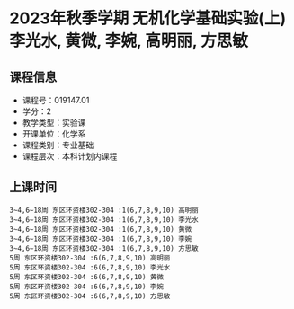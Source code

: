 # 2023年秋季学期 无机化学基础实验(上) 李光水, 黄微, 李婉, 高明丽, 方思敏






## 课程信息

- 课程号：019147.01
- 学分：2
- 教学类型：实验课
- 开课单位：化学系
- 课程类别：专业基础
- 课程层次：本科计划内课程

## 上课时间

```
3~4,6~18周 东区环资楼302-304 :1(6,7,8,9,10) 高明丽
3~4,6~18周 东区环资楼302-304 :1(6,7,8,9,10) 李光水
3~4,6~18周 东区环资楼302-304 :1(6,7,8,9,10) 黄微
3~4,6~18周 东区环资楼302-304 :1(6,7,8,9,10) 李婉
3~4,6~18周 东区环资楼302-304 :1(6,7,8,9,10) 方思敏
5周 东区环资楼302-304 :6(6,7,8,9,10) 高明丽
5周 东区环资楼302-304 :6(6,7,8,9,10) 李光水
5周 东区环资楼302-304 :6(6,7,8,9,10) 黄微
5周 东区环资楼302-304 :6(6,7,8,9,10) 李婉
5周 东区环资楼302-304 :6(6,7,8,9,10) 方思敏
```


